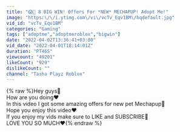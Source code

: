 ```yaml
---
title: "😱🥰 8 BIG WIN! Offers For *NEW* MECHAPUP! Adopt Me!"
image: "https:\/\/i.ytimg.com\/vi\/vcTv_Eqv1BM\/hqdefault.jpg"
vid_id: "vcTv_Eqv1BM"
categories: "Gaming"
tags: ["adoptme","adoptmeroblox","bigwin"]
date: "2022-04-02T13:36:41+03:00"
vid_date: "2022-04-01T18:14:01Z"
duration: "PT46S"
viewcount: "49201"
likeCount: "929"
dislikeCount: ""
channel: "Tasha Playz Roblox"
---
```

{% raw %}Hey guys🥰<br />How are you doing❤<br />In this video I got some amazing offers for new pet Mechapup🥰<br />Hope you enjoy this video❤<br />If you enjoy my vids make sure to LIKE and SUBSCRIBE🥰<br />LOVE YOU SO MUCH❤{% endraw %}
